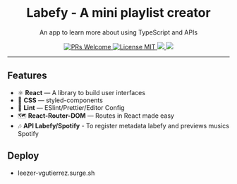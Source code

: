 <h1 align="center">
<br>

<br>
<br>
Labefy - A mini playlist creator
</h1>

<p align="center">An app to learn more about using TypeScript and APIs</p>

<p align="center">
  <a href="http://makeapullrequest.com">
    <img src="https://img.shields.io/badge/PRs-welcome-brightgreen.svg?style=flat-square" alt="PRs Welcome">
  </a>
  <a href="https://opensource.org/licenses/MIT">
    <img src="https://img.shields.io/badge/license-MIT-blue.svg?style=flat-square" alt="License MIT">
  </a>
    <a href="https://opensource.org/licenses/MIT">
    <img src="https://img.shields.io/github/languages/count/joninter/LabefyCompleto?style=flat-square">
  </a>
    <a href="https://opensource.org/licenses/MIT">
    <img src="https://img.shields.io/github/languages/top/joninter/LabefyCompleto?style=flat-square">
  </a>

</p>

<hr />

## Features

- ⚛ **React** — A library to build user interfaces
- 💅 **CSS** — styled-components
- 💖 **Lint** — ESlint/Prettier/Editor Config
- 🗺 **React-Router-DOM** — Routes in React made easy
- 🎶 **API Labefy/Spotify** - To register metadata labefy and previews musics Spotify

## Deploy

- leezer-vgutierrez.surge.sh
